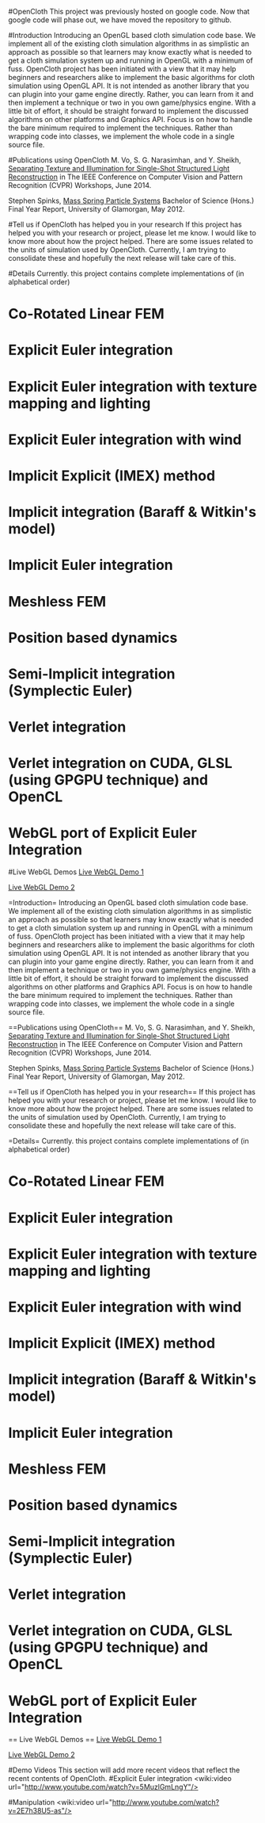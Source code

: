 #OpenCloth
This project was previously hosted on google code. Now that google code will phase out, we have moved the repository to github. 

#Introduction
Introducing an OpenGL based cloth simulation code base. We implement all of the existing cloth simulation algorithms in as simplistic an approach as possible so that learners may know exactly what is needed to get a cloth simulation system up and running in OpenGL with a minimum of fuss. OpenCloth project has been initiated with a view that it may help beginners and researchers alike to implement the basic algorithms for cloth simulation using OpenGL API. It is not intended as another library that you can plugin into your game engine directly. Rather, you can learn from it and then implement a technique or two in you own game/physics engine. With a little bit of effort, it should be straight forward to implement the discussed algorithms on other platforms and Graphics API. Focus is on how to handle the bare minimum required to implement the techniques. Rather than wrapping code into classes, we implement the whole code in a single source file. 

#Publications using OpenCloth
M. Vo, S. G. Narasimhan, and Y. Sheikh, <a target="_blank" href="https://www.cs.cmu.edu/~ILIM/projects/IL/TextIllumSep/papers/CCD14.pdf">Separating Texture and Illumination for Single-Shot Structured Light Reconstruction</a> in The IEEE Conference on Computer Vision and Pattern Recognition (CVPR) Workshops, June 2014. 

Stephen Spinks, <a href="http://www.stephenspinks.com/project.html">Mass Spring Particle Systems</a> Bachelor of Science (Hons.) Final Year Report, University of Glamorgan, May 2012.
 
#Tell us if OpenCloth has helped you in your research
If this project has helped you with your research or project, please let me know. I would like to know more about how the project helped. There are some issues related to the units of simulation used by OpenCloth. Currently, I am trying to consolidate these and hopefully the next release will take care of this.

#Details
Currently. this project contains complete implementations of (in alphabetical order)
  # Co-Rotated Linear FEM
  # Explicit Euler integration
  # Explicit Euler integration with texture mapping and lighting
  # Explicit Euler integration with wind
  # Implicit Explicit (IMEX) method
  # Implicit integration (Baraff & Witkin's model)
  # Implicit Euler integration
  # Meshless FEM 
  # Position based dynamics
  # Semi-Implicit integration (Symplectic Euler)
  # Verlet integration
  # Verlet integration on CUDA, GLSL (using GPGPU technique) and OpenCL
  # WebGL port of Explicit Euler Integration 

#Live WebGL Demos
<a target="_blank" href="http://opencloth.googlecode.com/svn/trunk/OpenCloth_WebGL/WebGLOpenCloth.html">Live WebGL Demo 1</a>

<a target="_blank" href="http://opencloth.googlecode.com/svn/trunk/OpenCloth_WebGL/WebGLOpenClothTextured.html">Live WebGL Demo 2</a>

=Introduction=
Introducing an OpenGL based cloth simulation code base. We implement all of the existing cloth simulation algorithms in as simplistic an approach as possible so that learners may know exactly what is needed to get a cloth simulation system up and running in OpenGL with a minimum of fuss. OpenCloth project has been initiated with a view that it may help beginners and researchers alike to implement the basic algorithms for cloth simulation using OpenGL API. It is not intended as another library that you can plugin into your game engine directly. Rather, you can learn from it and then implement a technique or two in you own game/physics engine. With a little bit of effort, it should be straight forward to implement the discussed algorithms on other platforms and Graphics API. Focus is on how to handle the bare minimum required to implement the techniques. Rather than wrapping code into classes, we implement the whole code in a single source file. 

==Publications using OpenCloth==
M. Vo, S. G. Narasimhan, and Y. Sheikh, <a target="_blank" href="https://www.cs.cmu.edu/~ILIM/projects/IL/TextIllumSep/papers/CCD14.pdf">Separating Texture and Illumination for Single-Shot Structured Light Reconstruction</a> in The IEEE Conference on Computer Vision and Pattern Recognition (CVPR) Workshops, June 2014. 

Stephen Spinks, <a href="http://www.stephenspinks.com/project.html">Mass Spring Particle Systems</a> Bachelor of Science (Hons.) Final Year Report, University of Glamorgan, May 2012.
 
==Tell us if OpenCloth has helped you in your research==
If this project has helped you with your research or project, please let me know. I would like to know more about how the project helped. There are some issues related to the units of simulation used by OpenCloth. Currently, I am trying to consolidate these and hopefully the next release will take care of this.

=Details=
Currently. this project contains complete implementations of (in alphabetical order)
  # Co-Rotated Linear FEM
  # Explicit Euler integration
  # Explicit Euler integration with texture mapping and lighting
  # Explicit Euler integration with wind
  # Implicit Explicit (IMEX) method
  # Implicit integration (Baraff & Witkin's model)
  # Implicit Euler integration
  # Meshless FEM 
  # Position based dynamics
  # Semi-Implicit integration (Symplectic Euler)
  # Verlet integration
  # Verlet integration on CUDA, GLSL (using GPGPU technique) and OpenCL
  # WebGL port of Explicit Euler Integration 

== Live WebGL Demos ==
<a target="_blank" href="http://opencloth.googlecode.com/svn/trunk/OpenCloth_WebGL/WebGLOpenCloth.html">Live WebGL Demo 1</a>

<a target="_blank" href="http://opencloth.googlecode.com/svn/trunk/OpenCloth_WebGL/WebGLOpenClothTextured.html">Live WebGL Demo 2</a>

#Demo Videos
This section will add more recent videos that reflect the recent contents of OpenCloth.
#Explicit Euler integration
<wiki:video url="http://www.youtube.com/watch?v=5MuzlGmLngY"/>

#Manipulation
<wiki:video url="http://www.youtube.com/watch?v=2E7h38U5-as"/>
